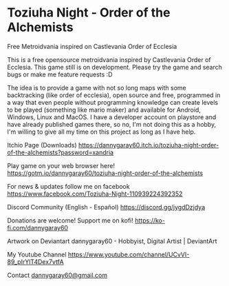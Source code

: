 # Toziuha Night - Order of the Alchemists
Free Metroidvania inspired on Castlevania Order of Ecclesia

This is a free opensource metroidvania inspired by Castlevania Order of Ecclesia.
This game still is on development. Please try the game and search bugs or make me feature requests :D

The idea is to provide a game with not so long maps with some backtracking (like order of ecclesia), open source and free, programmed in a way that even people without programming knowledge can create levels to be played (something like mario maker) and available for Android, Windows, Linux and MacOS. I have a developer account on playstore and have already published games there, so no, I'm not doing this as a hobby, I'm willing to give all my time on this project as long as I have help.

Itchio Page (Downloads)
https://dannygaray60.itch.io/toziuha-night-order-of-the-alchemists?password=xandria

Play game on your web browser here!
https://gotm.io/dannygaray60/toziuha-night-order-of-the-alchemists


For news & updates follow me on facebook
https://www.facebook.com/Toziuha-Night-110939224392352


Discord Community (English - Español)
https://discord.gg/jygdDzjdya


Donations are welcome! Support me on kofi!
https://ko-fi.com/dannygaray60


Artwork on Deviantart
dannygaray60 - Hobbyist, Digital Artist | DeviantArt


My Youtube Channel
https://www.youtube.com/channel/UCvVI-89_pIrYlT4Dex7vtfA


Contact
dannygaray60@gmail.com
